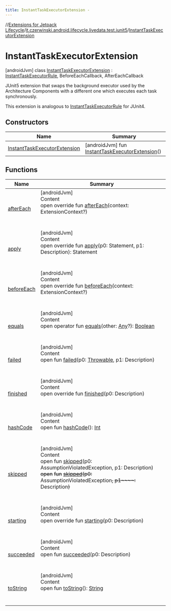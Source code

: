 ```yaml
---
title: InstantTaskExecutorExtension -
---
```

//[Extensions for Jetpack Lifecycle](../../index.html)/[it.czerwinski.android.lifecycle.livedata.test.junit5](../index.html)/[InstantTaskExecutorExtension](index.html)



# InstantTaskExecutorExtension  
 [androidJvm] class [InstantTaskExecutorExtension](index.html) : [InstantTaskExecutorRule](https://developer.android.com/reference/kotlin/androidx/arch/core/executor/testing/InstantTaskExecutorRule.html), BeforeEachCallback, AfterEachCallback

JUnit5 extension that swaps the background executor used by the Architecture Components with a different one which executes each task synchronously.



This extension is analogous to [InstantTaskExecutorRule](https://developer.android.com/reference/kotlin/androidx/arch/core/executor/testing/InstantTaskExecutorRule.html) for JUnit4.

   


## Constructors  
  
|  Name|  Summary| 
|---|---|
| <a name="it.czerwinski.android.lifecycle.livedata.test.junit5/InstantTaskExecutorExtension/InstantTaskExecutorExtension/#/PointingToDeclaration/"></a>[InstantTaskExecutorExtension](-instant-task-executor-extension.html)| <a name="it.czerwinski.android.lifecycle.livedata.test.junit5/InstantTaskExecutorExtension/InstantTaskExecutorExtension/#/PointingToDeclaration/"></a> [androidJvm] fun [InstantTaskExecutorExtension](-instant-task-executor-extension.html)()   <br>


## Functions  
  
|  Name|  Summary| 
|---|---|
| <a name="it.czerwinski.android.lifecycle.livedata.test.junit5/InstantTaskExecutorExtension/afterEach/#org.junit.jupiter.api.extension.ExtensionContext?/PointingToDeclaration/"></a>[afterEach](after-each.html)| <a name="it.czerwinski.android.lifecycle.livedata.test.junit5/InstantTaskExecutorExtension/afterEach/#org.junit.jupiter.api.extension.ExtensionContext?/PointingToDeclaration/"></a>[androidJvm]  <br>Content  <br>open override fun [afterEach](after-each.html)(context: ExtensionContext?)  <br><br><br>
| <a name="org.junit.rules/TestWatcher/apply/#org.junit.runners.model.Statement#org.junit.runner.Description/PointingToDeclaration/"></a>[apply](index.html#%5Borg.junit.rules%2FTestWatcher%2Fapply%2F%23org.junit.runners.model.Statement%23org.junit.runner.Description%2FPointingToDeclaration%2F%5D%2FFunctions%2F1932303418)| <a name="org.junit.rules/TestWatcher/apply/#org.junit.runners.model.Statement#org.junit.runner.Description/PointingToDeclaration/"></a>[androidJvm]  <br>Content  <br>open override fun [apply](index.html#%5Borg.junit.rules%2FTestWatcher%2Fapply%2F%23org.junit.runners.model.Statement%23org.junit.runner.Description%2FPointingToDeclaration%2F%5D%2FFunctions%2F1932303418)(p0: Statement, p1: Description): Statement  <br><br><br>
| <a name="it.czerwinski.android.lifecycle.livedata.test.junit5/InstantTaskExecutorExtension/beforeEach/#org.junit.jupiter.api.extension.ExtensionContext?/PointingToDeclaration/"></a>[beforeEach](before-each.html)| <a name="it.czerwinski.android.lifecycle.livedata.test.junit5/InstantTaskExecutorExtension/beforeEach/#org.junit.jupiter.api.extension.ExtensionContext?/PointingToDeclaration/"></a>[androidJvm]  <br>Content  <br>open override fun [beforeEach](before-each.html)(context: ExtensionContext?)  <br><br><br>
| <a name="kotlin/Any/equals/#kotlin.Any?/PointingToDeclaration/"></a>[equals](../-test-coroutine-dispatcher-extension/index.html#%5Bkotlin%2FAny%2Fequals%2F%23kotlin.Any%3F%2FPointingToDeclaration%2F%5D%2FFunctions%2F1932303418)| <a name="kotlin/Any/equals/#kotlin.Any?/PointingToDeclaration/"></a>[androidJvm]  <br>Content  <br>open operator fun [equals](../-test-coroutine-dispatcher-extension/index.html#%5Bkotlin%2FAny%2Fequals%2F%23kotlin.Any%3F%2FPointingToDeclaration%2F%5D%2FFunctions%2F1932303418)(other: [Any](https://kotlinlang.org/api/latest/jvm/stdlib/kotlin/-any/index.html)?): [Boolean](https://kotlinlang.org/api/latest/jvm/stdlib/kotlin/-boolean/index.html)  <br><br><br>
| <a name="org.junit.rules/TestWatcher/failed/#kotlin.Throwable#org.junit.runner.Description/PointingToDeclaration/"></a>[failed](index.html#%5Borg.junit.rules%2FTestWatcher%2Ffailed%2F%23kotlin.Throwable%23org.junit.runner.Description%2FPointingToDeclaration%2F%5D%2FFunctions%2F1932303418)| <a name="org.junit.rules/TestWatcher/failed/#kotlin.Throwable#org.junit.runner.Description/PointingToDeclaration/"></a>[androidJvm]  <br>Content  <br>open fun [failed](index.html#%5Borg.junit.rules%2FTestWatcher%2Ffailed%2F%23kotlin.Throwable%23org.junit.runner.Description%2FPointingToDeclaration%2F%5D%2FFunctions%2F1932303418)(p0: [Throwable](https://kotlinlang.org/api/latest/jvm/stdlib/kotlin/-throwable/index.html), p1: Description)  <br><br><br>
| <a name="androidx.arch.core.executor.testing/InstantTaskExecutorRule/finished/#org.junit.runner.Description/PointingToDeclaration/"></a>[finished](index.html#%5Bandroidx.arch.core.executor.testing%2FInstantTaskExecutorRule%2Ffinished%2F%23org.junit.runner.Description%2FPointingToDeclaration%2F%5D%2FFunctions%2F1932303418)| <a name="androidx.arch.core.executor.testing/InstantTaskExecutorRule/finished/#org.junit.runner.Description/PointingToDeclaration/"></a>[androidJvm]  <br>Content  <br>open override fun [finished](index.html#%5Bandroidx.arch.core.executor.testing%2FInstantTaskExecutorRule%2Ffinished%2F%23org.junit.runner.Description%2FPointingToDeclaration%2F%5D%2FFunctions%2F1932303418)(p0: Description)  <br><br><br>
| <a name="kotlin/Any/hashCode/#/PointingToDeclaration/"></a>[hashCode](../-test-coroutine-dispatcher-extension/index.html#%5Bkotlin%2FAny%2FhashCode%2F%23%2FPointingToDeclaration%2F%5D%2FFunctions%2F1932303418)| <a name="kotlin/Any/hashCode/#/PointingToDeclaration/"></a>[androidJvm]  <br>Content  <br>open fun [hashCode](../-test-coroutine-dispatcher-extension/index.html#%5Bkotlin%2FAny%2FhashCode%2F%23%2FPointingToDeclaration%2F%5D%2FFunctions%2F1932303418)(): [Int](https://kotlinlang.org/api/latest/jvm/stdlib/kotlin/-int/index.html)  <br><br><br>
| <a name="org.junit.rules/TestWatcher/skipped/#org.junit.AssumptionViolatedException#org.junit.runner.Description/PointingToDeclaration/"></a>[skipped](index.html#%5Borg.junit.rules%2FTestWatcher%2Fskipped%2F%23org.junit.AssumptionViolatedException%23org.junit.runner.Description%2FPointingToDeclaration%2F%5D%2FFunctions%2F1932303418)| <a name="org.junit.rules/TestWatcher/skipped/#org.junit.AssumptionViolatedException#org.junit.runner.Description/PointingToDeclaration/"></a>[androidJvm]  <br>Content  <br>open fun [skipped](index.html#%5Borg.junit.rules%2FTestWatcher%2Fskipped%2F%23org.junit.AssumptionViolatedException%23org.junit.runner.Description%2FPointingToDeclaration%2F%5D%2FFunctions%2F1932303418)(p0: AssumptionViolatedException, p1: Description)  <br>~~open~~ ~~fun~~ [~~skipped~~](index.html#%5Borg.junit.rules%2FTestWatcher%2Fskipped%2F%23org.junit.internal.AssumptionViolatedException%23org.junit.runner.Description%2FPointingToDeclaration%2F%5D%2FFunctions%2F1932303418)~~(~~~~p0~~~~:~~ AssumptionViolatedException~~,~~ ~~p1~~~~:~~ Description~~)~~  <br><br><br>
| <a name="androidx.arch.core.executor.testing/InstantTaskExecutorRule/starting/#org.junit.runner.Description/PointingToDeclaration/"></a>[starting](index.html#%5Bandroidx.arch.core.executor.testing%2FInstantTaskExecutorRule%2Fstarting%2F%23org.junit.runner.Description%2FPointingToDeclaration%2F%5D%2FFunctions%2F1932303418)| <a name="androidx.arch.core.executor.testing/InstantTaskExecutorRule/starting/#org.junit.runner.Description/PointingToDeclaration/"></a>[androidJvm]  <br>Content  <br>open override fun [starting](index.html#%5Bandroidx.arch.core.executor.testing%2FInstantTaskExecutorRule%2Fstarting%2F%23org.junit.runner.Description%2FPointingToDeclaration%2F%5D%2FFunctions%2F1932303418)(p0: Description)  <br><br><br>
| <a name="org.junit.rules/TestWatcher/succeeded/#org.junit.runner.Description/PointingToDeclaration/"></a>[succeeded](index.html#%5Borg.junit.rules%2FTestWatcher%2Fsucceeded%2F%23org.junit.runner.Description%2FPointingToDeclaration%2F%5D%2FFunctions%2F1932303418)| <a name="org.junit.rules/TestWatcher/succeeded/#org.junit.runner.Description/PointingToDeclaration/"></a>[androidJvm]  <br>Content  <br>open fun [succeeded](index.html#%5Borg.junit.rules%2FTestWatcher%2Fsucceeded%2F%23org.junit.runner.Description%2FPointingToDeclaration%2F%5D%2FFunctions%2F1932303418)(p0: Description)  <br><br><br>
| <a name="kotlin/Any/toString/#/PointingToDeclaration/"></a>[toString](../-test-coroutine-dispatcher-extension/index.html#%5Bkotlin%2FAny%2FtoString%2F%23%2FPointingToDeclaration%2F%5D%2FFunctions%2F1932303418)| <a name="kotlin/Any/toString/#/PointingToDeclaration/"></a>[androidJvm]  <br>Content  <br>open fun [toString](../-test-coroutine-dispatcher-extension/index.html#%5Bkotlin%2FAny%2FtoString%2F%23%2FPointingToDeclaration%2F%5D%2FFunctions%2F1932303418)(): [String](https://kotlinlang.org/api/latest/jvm/stdlib/kotlin/-string/index.html)  <br><br><br>

